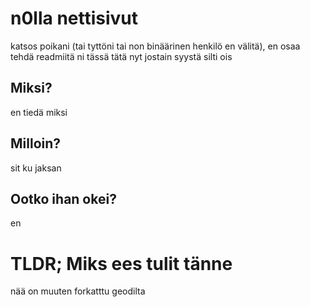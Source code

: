 # n0lla nettisivut

katsos poikani (tai tyttöni tai non binäärinen henkilö en välitä), en osaa tehdä readmiitä ni tässä tätä nyt jostain syystä silti ois

## Miksi?

en tiedä miksi

## Milloin?

sit ku jaksan

## Ootko ihan okei?

en

# TLDR; Miks ees tulit tänne

nää on muuten forkatttu geodilta
